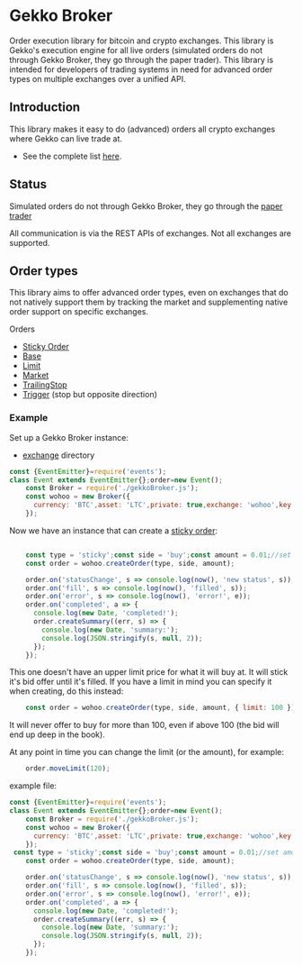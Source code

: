 # Gekko Broker

Order execution library for bitcoin and crypto exchanges. This library is Gekko's execution engine for all live orders (simulated orders do not through Gekko Broker, they go through the paper trader). This library is intended for developers of trading systems in need for advanced order types on multiple exchanges over a unified API.

## Introduction

This library makes it easy to do (advanced) orders all crypto exchanges where Gekko can live trade at. 
* See the complete list [here](https://gekko.wizb.it/docs/introduction/supported_exchanges.html).

## Status
Simulated orders do not through Gekko Broker, they go through the [paper trader](https://github.com/universalbit-dev/gekko-m4-globular-cluster/blob/master/plugins/paperTrader/paperTrader.js)

All communication is via the REST APIs of exchanges. Not all exchanges are supported.
## Order types

This library aims to offer advanced order types, even on exchanges that do not natively support them by tracking the market and supplementing native order support on specific exchanges.

Orders
- [Sticky Order](./sticky_order.md)
- [Base](https://github.com/universalbit-dev/gekko-m4-globular-cluster/blob/master/exchange/orders/order.js) 
- [Limit](https://github.com/universalbit-dev/gekko-m4-globular-cluster/blob/master/exchange/orders/limit.js) 
- [Market](https://github.com/universalbit-dev/gekko-m4-globular-cluster/blob/master/exchange/orders/order.js)
- [TrailingStop](https://github.com/universalbit-dev/gekko-m4-globular-cluster/blob/master/exchange/triggers/trailingStop.js)
- [Trigger](https://github.com/universalbit-dev/gekko-m4-globular-cluster/blob/master/exchange/trigger.js) (stop but opposite direction)

### Example

Set up a Gekko Broker instance: 
* [exchange](https://github.com/universalbit-dev/gekko-m4-globular-cluster/tree/master/exchange) directory

```js
const {EventEmitter}=require('events');
class Event extends EventEmitter{};order=new Event();
    const Broker = require('./gekkoBroker.js');
    const wohoo = new Broker({
      currency: 'BTC',asset: 'LTC',private: true,exchange: 'wohoo',key: 'APIKEY',secret: 'APISECRET' 
    });
```

Now we have an instance that can create a [sticky order](./sticky_order.md):
```js

    const type = 'sticky';const side = 'buy';const amount = 0.01;//set amount
    const order = wohoo.createOrder(type, side, amount);

    order.on('statusChange', s => console.log(now(), 'new status', s));
    order.on('fill', s => console.log(now(), 'filled', s));
    order.on('error', s => console.log(now(), 'error!', e));
    order.on('completed', a => {
      console.log(new Date, 'completed!');
      order.createSummary((err, s) => {
        console.log(new Date, 'summary:');
        console.log(JSON.stringify(s, null, 2));
      });
    });
```

This one doesn't have an upper limit price for what it will buy at. It will stick it's bid offer until it's filled. 
If you have a limit in mind you can specify it when creating, do this instead:
```js
    const order = wohoo.createOrder(type, side, amount, { limit: 100 });//set limit 
```

It will never offer to buy for more than 100, even if above 100 (the bid will end up deep in the book).

At any point in time you can change the limit (or the amount), for example:
```js
    order.moveLimit(120);
```

 
example file:
```js
const {EventEmitter}=require('events');
class Event extends EventEmitter{};order=new Event();
    const Broker = require('./gekkoBroker.js');
    const wohoo = new Broker({
      currency: 'BTC',asset: 'LTC',private: true,exchange: 'wohoo',key: 'APIKEY',secret: 'APISECRET' 
    });
 const type = 'sticky';const side = 'buy';const amount = 0.01;//set amount
    const order = wohoo.createOrder(type, side, amount);

    order.on('statusChange', s => console.log(now(), 'new status', s));
    order.on('fill', s => console.log(now(), 'filled', s));
    order.on('error', s => console.log(now(), 'error!', e));
    order.on('completed', a => {
      console.log(new Date, 'completed!');
      order.createSummary((err, s) => {
        console.log(new Date, 'summary:');
        console.log(JSON.stringify(s, null, 2));
      });
    });
```
